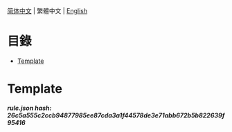 


  
[简体中文](README.md) | 繁體中文 | [English](README_en_us.md)  
  

目錄
==

* [Template](#template)

# Template
  
***rule.json hash: 26c5a555c2ccb94877985ee87cda3a1f44578de3e71abb672b5b822639f95416***